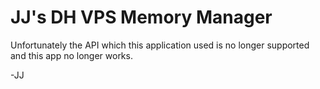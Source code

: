 JJ's DH VPS Memory Manager
=========================

Unfortunately the API which this application used is no longer supported and this app no longer works.

-JJ

